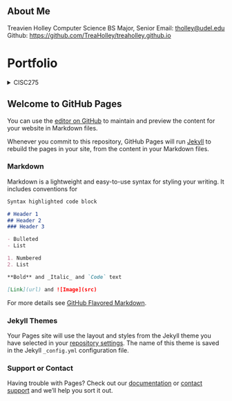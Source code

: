## About Me
Treavien Holley
Computer Science BS Major, Senior
Email: tholley@udel.edu
Github: https://github.com/TreaHolley/treaholley.github.io

# Portfolio

<details>
    <summary>CISC275</summary>
    <br>
    <details>
        <summary>Hello World</summary>
        <br>
        ```
        Used this typescript command to create a javascript file that prints hello world:
        console.log('Hello, World!');
        ```
    </details>
</details>

## Welcome to GitHub Pages

You can use the [editor on GitHub](https://github.com/TreaHolley/treaholley.github.io/edit/main/README.md) to maintain and preview the content for your website in Markdown files.

Whenever you commit to this repository, GitHub Pages will run [Jekyll](https://jekyllrb.com/) to rebuild the pages in your site, from the content in your Markdown files.

### Markdown

Markdown is a lightweight and easy-to-use syntax for styling your writing. It includes conventions for

```markdown
Syntax highlighted code block

# Header 1
## Header 2
### Header 3

- Bulleted
- List

1. Numbered
2. List

**Bold** and _Italic_ and `Code` text

[Link](url) and ![Image](src)
```

For more details see [GitHub Flavored Markdown](https://guides.github.com/features/mastering-markdown/).

### Jekyll Themes

Your Pages site will use the layout and styles from the Jekyll theme you have selected in your [repository settings](https://github.com/TreaHolley/treaholley.github.io/settings/pages). The name of this theme is saved in the Jekyll `_config.yml` configuration file.

### Support or Contact

Having trouble with Pages? Check out our [documentation](https://docs.github.com/categories/github-pages-basics/) or [contact support](https://support.github.com/contact) and we’ll help you sort it out.
